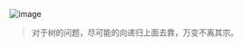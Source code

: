 ![image](https://user-images.githubusercontent.com/47679525/113995548-ee8b1a80-9888-11eb-99f1-baea020e521d.png)

> 对于树的问题，尽可能的向递归上面去靠，万变不离其宗。
